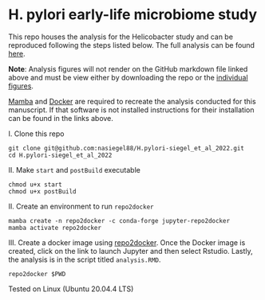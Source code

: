 # H. pylori early-life microbiome study

This repo houses the analysis for the Helicobacter study and can be reproduced following the steps listed below. The full analysis can be found [here](https://github.com/nasiegel88/H.pylori-siegel_et_al_2022/blob/master/docs/analysis.md).

**Note**: Analysis figures will not render on the GitHub markdown file linked above and must be view either by downloading the repo or the [individual figures](https://github.com/nasiegel88/H.pylori-siegel_et_al_2022/tree/master/results).

[Mamba](https://github.com/mamba-org/mamba) and [Docker](https://docs.docker.com/get-docker/) are required to recreate the analysis conducted for this manuscript. If that software is not installed instructions for their installation can be found in the links above.

I. Clone this repo

    git clone git@github.com:nasiegel88/H.pylori-siegel_et_al_2022.git
    cd H.pylori-siegel_et_al_2022

II\. Make `start` and `postBuild` executable

    chmod u+x start
    chmod u+x postBuild

II\. Create an environment to run `repo2docker`

    mamba create -n repo2docker -c conda-forge jupyter-repo2docker
    mamba activate repo2docker

III\. Create a docker image using [repo2docker](https://repo2docker.readthedocs.io/en/latest/index.html). Once the Docker image is created, click on the link to launch Jupyter and then select Rstudio. Lastly, the analysis is in the script titled `analysis.RMD`.

    repo2docker $PWD

Tested on Linux (Ubuntu 20.04.4 LTS)
